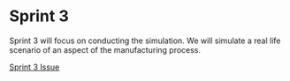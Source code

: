 # Sprint 3

Sprint 3 will focus on conducting the simulation. We will simulate a real life scenario of an aspect of the manufacturing process.

[Sprint 3 Issue](https://github.com/Paiet/Capstone/issues/6)
